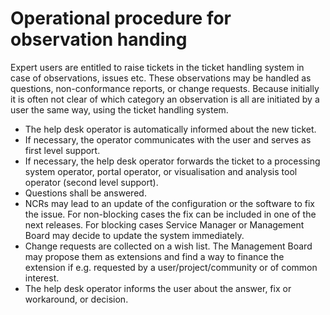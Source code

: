 # Operational procedure for observation handing

Expert users are entitled to raise tickets in the ticket handling system in case of observations, issues etc. These observations may be handled as questions, non-conformance reports, or change requests. Because initially it is often not clear of which category an observation is all are initiated by a user the same way, using the ticket handling system.

- The help desk operator is automatically informed about the new ticket.
- If necessary, the operator communicates with the user and serves as first level support.
- If necessary, the help desk operator forwards the ticket to a processing system operator, portal operator, or visualisation and analysis tool operator (second level support).
- Questions shall be answered.
- NCRs may lead to an update of the configuration or the software to fix the issue. For non-blocking cases the fix can be included in one of the next releases. For blocking cases Service Manager or Management Board may decide to update the system immediately.
- Change requests are collected on a wish list. The Management Board may propose them as extensions and find a way to finance the extension if e.g. requested by a user/project/community or of common interest.
- The help desk operator informs the user about the answer, fix or workaround, or decision.
